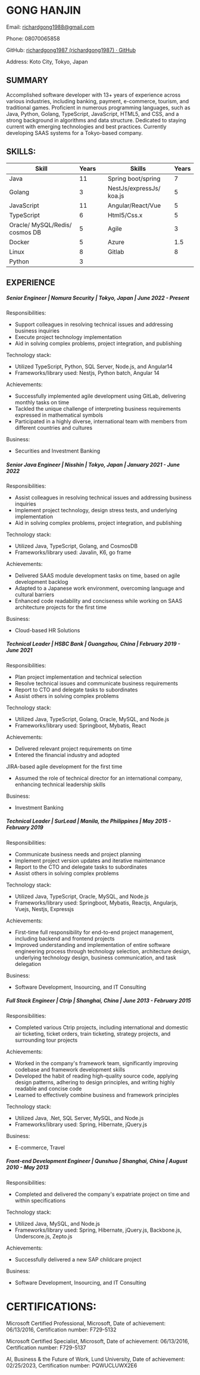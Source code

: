 # GONG HANJIN

Email: [richardgong1988@gmail.com](mailto:richardgong1988@gmail.com)

Phone: 08070065858

GitHub: [richardgong1987 (richardgong1987) · GitHub](https://github.com/richardgong1987)

Address: Koto City, Tokyo, Japan

## SUMMARY

Accomplished software developer with 13+ years of experience across various industries, including banking, payment, e-commerce, tourism, and traditional games. Proficient in numerous programming languages, such as Java, Python, Golang, TypeScript, JavaScript, HTML5, and CSS, and a strong background in algorithms and data structure. Dedicated to staying current with emerging technologies and best practices. Currently developing SAAS systems for a Tokyo-based company.

## SKILLS:

| **Skill**                      | **Years** |     | **Skills**               | **Years** |
| ------------------------------ | --------- | --- | ------------------------ | --------- |
| Java                           | 11        |     | Spring boot/spring       | 7         |
| Golang                         | 3         |     | NestJs/expressJs/ koa.js | 5         |
| JavaScript                     | 11        |     | Angular/React/Vue        | 5         |
| TypeScript                     | 6         |     | Html5/Css.x              | 5         |
| Oracle/ MySQL/Redis/ cosmos DB | 5         |     | Agile                    | 3         |
| Docker                         | 5         |     | Azure                    | 1.5       |
| Linux                          | 8         |     | Gitlab                   | 8         |
| Python                         | 3         |     |                          |           |

## EXPERIENCE

##### Senior Engineer | Nomura Security | Tokyo, Japan | June 2022 - Present

Responsibilities:

- Support colleagues in resolving technical issues and addressing business inquiries
- Execute project technology implementation
- Aid in solving complex problems, project integration, and publishing

Technology stack:

- Utilized TypeScript, Python, SQL Server, Node.js, and Angular14
- Frameworks/library used: Nestjs, Python batch, Angular 14

Achievements:

- Successfully implemented agile development using GitLab, delivering monthly tasks on time
- Tackled the unique challenge of interpreting business requirements expressed in mathematical symbols
- Participated in a highly diverse, international team with members from different countries and cultures

Business:

- Securities and Investment Banking

##### Senior Java Engineer | Nisshin | Tokyo, Japan | January 2021 - June 2022

Responsibilities:

- Assist colleagues in resolving technical issues and addressing business inquiries
- Implement project technology, design stress tests, and underlying implementation
- Aid in solving complex problems, project integration, and publishing

Technology stack:

- Utilized Java, TypeScript, Golang, and CosmosDB
- Frameworks/library used: Javalin, K6, go frame

Achievements:

- Delivered SAAS module development tasks on time, based on agile development backlog
- Adapted to a Japanese work environment, overcoming language and cultural barriers
- Enhanced code readability and conciseness while working on SAAS architecture projects for the first time

Business:

- Cloud-based HR Solutions

##### Technical Leader | HSBC Bank | Guangzhou, China | February 2019 - June 2021

Responsibilities:

- Plan project implementation and technical selection
- Resolve technical issues and communicate business requirements
- Report to CTO and delegate tasks to subordinates
- Assist others in solving complex problems

Technology stack:

- Utilized Java, TypeScript, Golang, Oracle, MySQL, and Node.js
- Frameworks/library used: Springboot, Mybatis, React

Achievements:

- Delivered relevant project requirements on time
- Entered the financial industry and adopted

JIRA-based agile development for the first time

- Assumed the role of technical director for an international company, enhancing technical leadership skills

Business:

- Investment Banking

##### Technical Leader | SurLead | Manila, the Philippines | May 2015 - February 2019

Responsibilities:

- Communicate business needs and project planning
- Implement project version updates and iterative maintenance
- Report to the CTO and delegate tasks to subordinates
- Assist others in solving complex problems

Technology stack:

- Utilized Java, TypeScript, Oracle, MySQL, and Node.js
- Frameworks/library used: Springboot, Mybatis, Reactjs, Angularjs, Vuejs, Nestjs, Expressjs

Achievements:

- First-time full responsibility for end-to-end project management, including backend and frontend projects
- Improved understanding and implementation of entire software engineering process through technology selection, architecture design, underlying technology design, business communication, and task delegation

Business:

- Software Development, Insourcing, and IT Consulting

##### Full Stack Engineer | Ctrip | Shanghai, China | June 2013 - February 2015

Responsibilities:

- Completed various Ctrip projects, including international and domestic air ticketing, ticket orders, train ticketing, strategy projects, and surrounding tour projects

Achievements:

- Worked in the company's framework team, significantly improving codebase and framework development skills
- Developed the habit of reading high-quality source code, applying design patterns, adhering to design principles, and writing highly readable and concise code
- Learned to effectively combine business and framework principles

Technology stack:

- Utilized Java, .Net, SQL Server, MySQL, and Node.js
- Frameworks/library used: Spring, Hibernate, jQuery.js

Business:

- E-commerce, Travel

##### Front-end Development Engineer | Qunshuo | Shanghai, China | August 2010 - May 2013

Responsibilities:

- Completed and delivered the company's expatriate project on time and within specifications

Technology stack:

- Utilized Java, MySQL, and Node.js
- Frameworks/library used: Spring, Hibernate, jQuery.js, Backbone.js, Underscore.js, Zepto.js

Achievements:

- Successfully delivered a new SAP childcare project

Business:

- Software Development, Insourcing, and IT Consulting

# CERTIFICATIONS:

Microsoft Certified Professional, Microsoft, Date of achievement: 06/13/2016, Certification number: F729-5132

Microsoft Certified Specialist, Microsoft, Date of achievement: 06/13/2016, Certification number: F729-5137

AI, Business & the Future of Work, Lund University, Date of achievement: 02/25/2023, Certification number: PQWUCLUWX2E6
